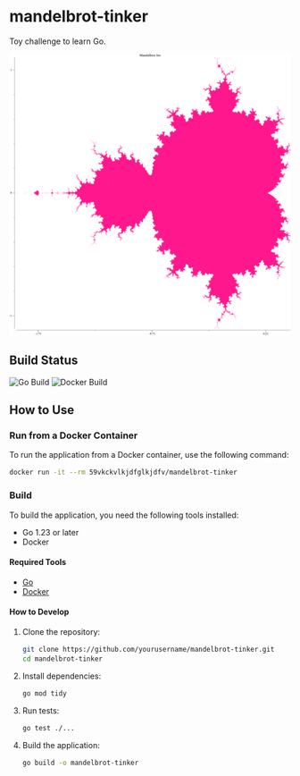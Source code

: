 # mandelbrot-tinker
Toy challenge to learn Go.

![Mandelbrot Set](points.png)

## Build Status

![Go Build](https://github.com/paperclipmonkey/mandelbrot-tinker/actions/workflows/go.yml/badge.svg)
![Docker Build](https://github.com/paperclipmonkey/mandelbrot-tinker/actions/workflows/build.yml/badge.svg)

## How to Use

### Run from a Docker Container
To run the application from a Docker container, use the following command:
```sh
docker run -it --rm 59vkckvlkjdfglkjdfv/mandelbrot-tinker
```

### Build
To build the application, you need the following tools installed:
- Go 1.23 or later
- Docker

#### Required Tools
- [Go](https://golang.org/doc/install)
- [Docker](https://docs.docker.com/get-docker/)

#### How to Develop
1. Clone the repository:
    ```sh
    git clone https://github.com/yourusername/mandelbrot-tinker.git
    cd mandelbrot-tinker
    ```
2. Install dependencies:
    ```sh
    go mod tidy
    ```
3. Run tests:
    ```sh
    go test ./...
    ```
4. Build the application:
    ```sh
    go build -o mandelbrot-tinker
    
    ```

